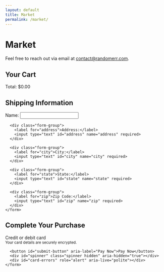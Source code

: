 ```yaml
---
layout: default
title: Market
permalink: /market/
---
```


# Market

Feel free to reach out via email at [contact@randomerr.com](mailto:contact@randomerr.com).

<title>Secure Checkout</title>
<link rel="stylesheet" href="{{ site.baseurl }}/assets/css/checkout.css">
<link rel="stylesheet" href="{{ site.baseurl }}/assets/css/stripe.css">
<main class="checkout-container">
  <section id="cart-summary">
    <h2>Your Cart</h2>
    <div id="cart-items">
      <!-- Cart items will be dynamically populated here -->
    </div>
    <div class="checkout-summary">
      <div id="cart-total">Total: $0.00</div>
    </div>
  </section>

  <section id="shipping-info">
    <h2>Shipping Information</h2>
    <form id="shipping-form">
      <div class="form-group">
        <label for="name">Name:</label>
        <input type="text" id="name" name="name" required>
      </div>

      <div class="form-group">
        <label for="address">Address:</label>
        <input type="text" id="address" name="address" required>
      </div>

      <div class="form-group">
        <label for="city">City:</label>
        <input type="text" id="city" name="city" required>
      </div>

      <div class="form-group">
        <label for="state">State:</label>
        <input type="text" id="state" name="state" required>
      </div>

      <div class="form-group">
        <label for="zip">Zip Code:</label>
        <input type="text" id="zip" name="zip" required>
      </div>
    </form>
  </section>

  <section class="payment-container">
    <h2>Complete Your Purchase</h2>
    <form id="payment-form" aria-label="Payment Form">
      <label for="card-element" class="form-label">Credit or debit card</label>
      <div id="card-element" class="card-input"></div>
      <small id="card-help" class="form-text">Your card details are securely encrypted.</small>

      <button id="submit-button" aria-label="Pay Now">Pay Now</button>
      <div id="spinner" class="spinner hidden" aria-hidden="true"></div>
      <div id="card-errors" role="alert" aria-live="polite"></div>
    </form>
  </section>
</main>

<script src="https://js.stripe.com/v3/"></script>
<script src="{{ site.baseurl }}/assets/js/checkout2.js"></script>
<script src="{{ site.baseurl }}/server/server.js"></script>
